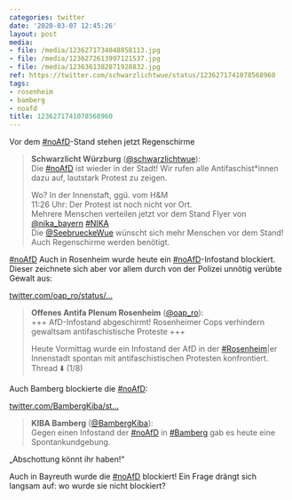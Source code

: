 ```yaml
---
categories: twitter
date: '2020-03-07 12:45:26'
layout: post
media:
- file: /media/1236271734048858113.jpg
- file: /media/1236272613997121537.jpg
- file: /media/1236361382871928832.jpg
ref: https://twitter.com/schwarzlichtwue/status/1236271741078568960
tags:
- rosenheim
- bamberg
- noafd
title: 1236271741078568960
---
```

Vor dem [#noAfD](/t/noafd)-Stand stehen jetzt Regenschirme  
> <b>Schwarzlicht Würzburg</b> ([@schwarzlichtwue](https://twitter.com/schwarzlichtwue)):  
>Die [#noAfD](/t/noafd) ist wieder in der Stadt! Wir rufen alle Antifaschist\*innen dazu auf, lautstark Protest zu zeigen.  
>  
>Wo? In der Innenstaft, ggü. vom H&amp;M   
>11:26 Uhr: Der Protest ist noch nicht vor Ort.   
>Mehrere Menschen verteilen jetzt vor dem Stand Flyer von [@nika_bayern](https://twitter.com/nika_bayern) [#NIKA](/t/nika)   
>Die [@SeebrueckeWue](https://twitter.com/SeebrueckeWue) wünscht sich mehr Menschen vor dem Stand! Auch Regenschirme werden benötigt.  


[#noAfD](/t/noafd) 
Auch in Rosenheim wurde heute ein [#noAfD](/t/noafd)-Infostand blockiert. Dieser zeichnete sich aber vor allem durch von der Polizei unnötig verübte Gewalt aus:

[twitter.com/oap_ro/status/…](https://twitter.com/oap_ro/status/1236305191005237249?s=19)
> <b>Offenes Antifa Plenum Rosenheim</b> ([@oap_ro](https://twitter.com/oap_ro)):  
>+++ AfD-Infostand abgeschirmt! Rosenheimer Cops verhindern gewaltsam antifaschistische Proteste +++  
>  
>  
>  
>Heute Vormittag wurde ein Infostand der AfD in der [#Rosenheim](/t/rosenheim)|er Innenstadt spontan mit antifaschistischen Protesten konfrontiert. Thread ⬇️ (1/8)   


Auch Bamberg blockierte die [#noAfD](/t/noafd):

[twitter.com/BambergKiba/st…](https://twitter.com/BambergKiba/status/1236284780016271363?s=19)
> <b>KIBA Bamberg</b> ([@BambergKiba](https://twitter.com/BambergKiba)):  
>Gegen einen Infostand der [#noAfD](/t/noafd) in [#Bamberg](/t/bamberg) gab es heute eine Spontankundgebung.   


„Abschottung könnt ihr haben!“



Auch in Bayreuth wurde die [#noAfD](/t/noafd) blockiert! Ein Frage drängt sich langsam auf: wo wurde sie nicht blockiert? 